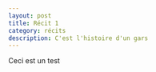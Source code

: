 ```yaml
---
layout: post
title: Récit 1
category: récits
description: C'est l'histoire d'un gars
---
```


Ceci est un test
